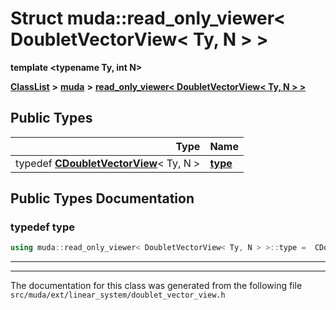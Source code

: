 

# Struct muda::read\_only\_viewer&lt; DoubletVectorView&lt; Ty, N &gt; &gt;

**template &lt;typename Ty, int N&gt;**



[**ClassList**](annotated.md) **>** [**muda**](namespacemuda.md) **>** [**read\_only\_viewer&lt; DoubletVectorView&lt; Ty, N &gt; &gt;**](structmuda_1_1read__only__viewer_3_01_doublet_vector_view_3_01_ty_00_01_n_01_4_01_4.md)






















## Public Types

| Type | Name |
| ---: | :--- |
| typedef [**CDoubletVectorView**](classmuda_1_1_doublet_vector_view_base.md)&lt; Ty, N &gt; | [**type**](#typedef-type)  <br> |
















































## Public Types Documentation




### typedef type 

```C++
using muda::read_only_viewer< DoubletVectorView< Ty, N > >::type =  CDoubletVectorView<Ty, N>;
```




<hr>

------------------------------
The documentation for this class was generated from the following file `src/muda/ext/linear_system/doublet_vector_view.h`

